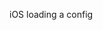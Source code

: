 <!--- code for loading a configuration. Include common ways (e.g. manually, from a plist on iOS, ...)  ---> 

iOS loading a config